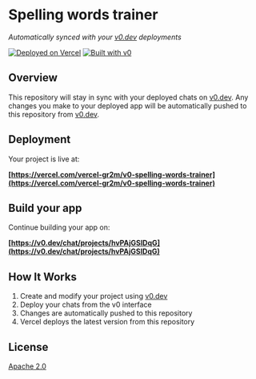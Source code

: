 # Spelling words trainer

*Automatically synced with your [v0.dev](https://v0.dev) deployments*

[![Deployed on Vercel](https://img.shields.io/badge/Deployed%20on-Vercel-black?style=for-the-badge&logo=vercel)](https://vercel.com/vercel-gr2m/v0-spelling-words-trainer)
[![Built with v0](https://img.shields.io/badge/Built%20with-v0.dev-black?style=for-the-badge)](https://v0.dev/chat/projects/hvPAjGSIDqG)

## Overview

This repository will stay in sync with your deployed chats on [v0.dev](https://v0.dev).
Any changes you make to your deployed app will be automatically pushed to this repository from [v0.dev](https://v0.dev).

## Deployment

Your project is live at:

**[https://vercel.com/vercel-gr2m/v0-spelling-words-trainer](https://vercel.com/vercel-gr2m/v0-spelling-words-trainer)**

## Build your app

Continue building your app on:

**[https://v0.dev/chat/projects/hvPAjGSIDqG](https://v0.dev/chat/projects/hvPAjGSIDqG)**

## How It Works

1. Create and modify your project using [v0.dev](https://v0.dev)
2. Deploy your chats from the v0 interface
3. Changes are automatically pushed to this repository
4. Vercel deploys the latest version from this repository

## License

[Apache 2.0](LICENSE)